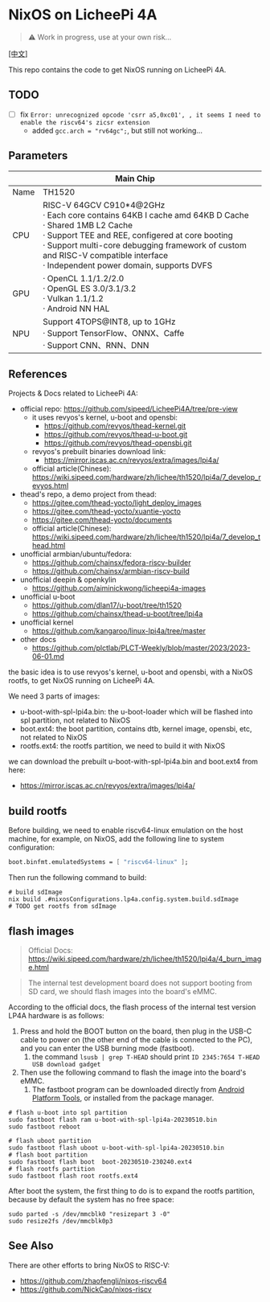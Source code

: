 # NixOS on LicheePi 4A

> :warning: Work in progress, use at your own risk...

[[中文]](./README.zh.md)

This repo contains the code to get NixOS running on LicheePi 4A.

## TODO

- [ ] fix `Error: unrecognized opcode 'csrr a5,0xc01', , it seems I need to enable the riscv64's zicsr extension`
  - added `gcc.arch = "rv64gc";`, but still not working...

## Parameters

<table>
<thead>
<tr>
  <th colspan=2>Main Chip</th>
</tr>
</thead>
<tbody>
<tr>
  <td>Name</td>
  <td>TH1520</td>
</tr>
<tr>
  <td>CPU</td>
  <td>
    RISC-V 64GCV C910*4@2GHz <br>
    · Each core contains 64KB I cache amd 64KB D Cache <br>
    · Shared 1MB L2 Cache <br>
    · Support TEE and REE, configered at core booting<br>
    · Support multi-core debugging framework of custom and RISC-V compatible interface<br>
    · Independent power domain, supports DVFS
  </td>
</tr>
<tr>
  <td>GPU</td>
  <td>
    · OpenCL 1.1/1.2/2.0<br>
    · OpenGL ES 3.0/3.1/3.2<br>
    · Vulkan 1.1/1.2<br>
    · Android NN HAL
  </td>
</tr>
<tr>
  <td>NPU</td>
  <td>
    Support 4TOPS@INT8, up to 1GHz <br>
    · Support TensorFlow、ONNX、Caffe <br>
    · Support CNN、RNN、DNN
  </td>
</tr>
</tbody>
</table>

## References

Projects & Docs related to LicheePi 4A:

- official repo: https://github.com/sipeed/LicheePi4A/tree/pre-view
  - it uses revyos's kernel, u-boot and opensbi:
    - https://github.com/revyos/thead-kernel.git
    - https://github.com/revyos/thead-u-boot.git
    - https://github.com/revyos/thead-opensbi.git
  - revyos's prebuilt binaries download link:
    - https://mirror.iscas.ac.cn/revyos/extra/images/lpi4a/
  - official article(Chinese): https://wiki.sipeed.com/hardware/zh/lichee/th1520/lpi4a/7_develop_revyos.html
- thead's repo, a demo project from thead:
  - https://gitee.com/thead-yocto/light_deploy_images
  - https://gitee.com/thead-yocto/xuantie-yocto
  - https://gitee.com/thead-yocto/documents
  - official article(Chinese): https://wiki.sipeed.com/hardware/zh/lichee/th1520/lpi4a/7_develop_thead.html
- unofficial armbian/ubuntu/fedora:
  - https://github.com/chainsx/fedora-riscv-builder
  - https://github.com/chainsx/armbian-riscv-build
- unofficial deepin & openkylin
  - https://github.com/aiminickwong/licheepi4a-images
- unofficial u-boot
  - https://github.com/dlan17/u-boot/tree/th1520
  - https://github.com/chainsx/thead-u-boot/tree/lpi4a
- unofficial kernel
  - https://github.com/kangaroo/linux-lpi4a/tree/master
- other docs
  - https://github.com/plctlab/PLCT-Weekly/blob/master/2023/2023-06-01.md

the basic idea is to use revyos's kernel, u-boot and opensbi, with a NixOS rootfs, to get NixOS running on LicheePi 4A.

We need 3 parts of images:

- u-boot-with-spl-lpi4a.bin: the u-boot-loader which will be flashed into spl partition, not related to NixOS
- boot.ext4: the boot partition, contains dtb, kernel image, opensbi, etc, not related to NixOS
- rootfs.ext4: the rootfs partition, we need to build it with NixOS

we can download the prebuilt u-boot-with-spl-lpi4a.bin and boot.ext4 from here:

- https://mirror.iscas.ac.cn/revyos/extra/images/lpi4a/

## build rootfs

Before building, we need to enable riscv64-linux emulation on the host machine, for example, on NixOS, add the following line to system configuration:

```nix
boot.binfmt.emulatedSystems = [ "riscv64-linux" ];
```

Then run the following command to build:

```shell
# build sdImage
nix build .#nixosConfigurations.lp4a.config.system.build.sdImage
# TODO get rootfs from sdImage
```

## flash images

> Official Docs: https://wiki.sipeed.com/hardware/zh/lichee/th1520/lpi4a/4_burn_image.html

> The internal test development board does not support booting from SD card, we should flash images into the board's eMMC.

According to the official docs, the flash process of the internal test version LP4A hardware is as follows:

1. Press and hold the BOOT button on the board, then plug in the USB-C cable to power on (the other end of the cable is connected to the PC), and you can enter the USB burning mode (fastboot).
   1. the command `lsusb | grep T-HEAD` should print `ID 2345:7654 T-HEAD USB download gadget`
2. Then use the following command to flash the image into the board's eMMC.
   1. The fastboot program can be downloaded directly from [Android Platform Tools](https://developer.android.com/tools/releases/platform-tools), or installed from the package manager.

```shell
# flash u-boot into spl partition
sudo fastboot flash ram u-boot-with-spl-lpi4a-20230510.bin
sudo fastboot reboot

# flash uboot partition
sudo fastboot flash uboot u-boot-with-spl-lpi4a-20230510.bin
# flash boot partition
sudo fastboot flash boot  boot-20230510-230240.ext4
# flash rootfs partition
sudo fastboot flash root rootfs.ext4
```

After boot the system, the first thing to do is to expand the rootfs partition, because by default the system has no free space:

```shell
sudo parted -s /dev/mmcblk0 "resizepart 3 -0"
sudo resize2fs /dev/mmcblk0p3
```

## See Also

There are other efforts to bring NixOS to RISC-V:

- https://github.com/zhaofengli/nixos-riscv64
- https://github.com/NickCao/nixos-riscv
